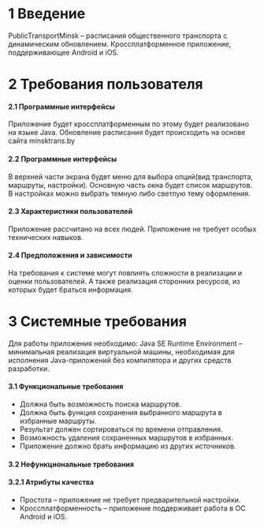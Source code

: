 # 1 Введение 
PublicTransportMinsk – расписания общественного транспорта с динамическим обновлением. Кроссплатформенное приложение, поддерживающее Android и iOS.
# 2 Требования пользователя
#### 2.1 Программные интерфейсы
Приложение будет кроссплатформенным по этому будет реализовано на языке Java. Обновление расписания будет происходить на основе сайта minsktrans.by
#### 2.2 Программные интерфейсы
В верхней части экрана будет меню для выбора опций(вид транспорта, маршруты, настройки). Основную часть окна будет список маршрутов. В настройках можно выбрать темную либо светлую тему оформления.
#### 2.3 Характеристики пользователей
Приложение рассчитано на всех людей. Приложение не требует особых технических навыков.
#### 2.4 Предположения и зависимости
На требования к системе могут повлиять сложности в реализации и оценки пользователей. А также реализация сторонних ресурсов, из которых будет браться информация.
# 3 Системные требования 
Для работы приложения необходимо: Java SE Runtime Environment – минимальная реализация виртуальной машины, необходимая для исполнения Java-приложений без компилятора и других средств разработки.
#### 3.1 Функциональные требования
* Должна быть возможность поиска маршрутов.
* Должна быть функция сохранения выбранного маршрута в избранные маршруты.
*	Результат должен сортироваться по времени отправления.
*	Возможность удаления сохраненных маршрутов в избранных.
* Приложение должно брать информацию из других источников.
#### 3.2 Нефункциональные требования
#### 3.2.1 Атрибуты качества
*	Простота – приложение не требует предварительной настройки.
*	Кроссплатформенность – приложение поддерживает работа в ОС Android и iOS.
